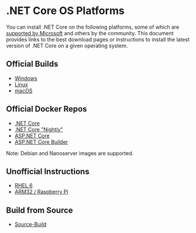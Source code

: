 # .NET Core OS Platforms

You can install .NET Core on the following platforms, some of which are [supported by Microsoft](https://github.com/dotnet/core/blob/master/os-lifecycle-policy.md) and others by the community. This document provides links to the best download pages or instructions to install the latest version of .NET Core on a given operating system.

## Official Builds

* [Windows](https://github.com/dotnet/core/blob/master/release-notes/download-archives/2.0.3.md)
* [Linux](https://github.com/dotnet/core/blob/master/release-notes/download-archives/2.0.3.md)
* [macOS](https://github.com/dotnet/core/blob/master/release-notes/download-archives/2.0.3.md)

## Official Docker Repos

* [.NET Core](https://hub.docker.com/r/microsoft/dotnet/)
* [.NET Core "Nightly"](https://hub.docker.com/r/microsoft/dotnet-nightly/)
* [ASP.NET Core](https://hub.docker.com/r/microsoft/aspnetcore/)
* [ASP.NET Core Builder](https://hub.docker.com/r/microsoft/aspnetcore-builder/)

Note: Debian and Nanoserver images are supported.

## Unofficial Instructions 

* [RHEL 6](https://github.com/dotnet/core/blob/master/Documentation/build-and-install-rhel6-prerequisites.md)
* [ARM32 / Raspberry Pi](https://github.com/dotnet/core/blob/master/samples/RaspberryPiInstructions.md)

## Build from Source

* [Source-Build](https://github.com/dotnet/source-build)
